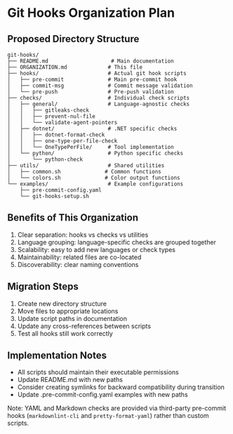 # Git Hooks Organization Plan

## Proposed Directory Structure

```text
git-hooks/
├── README.md                    # Main documentation
├── ORGANIZATION.md             # This file
├── hooks/                      # Actual git hook scripts
│   ├── pre-commit              # Main pre-commit hook
│   ├── commit-msg              # Commit message validation
│   └── pre-push                # Pre-push validation
├── checks/                     # Individual check scripts
│   ├── general/                # Language-agnostic checks
│   │   ├── gitleaks-check
│   │   ├── prevent-nul-file
│   │   └── validate-agent-pointers
│   ├── dotnet/                 # .NET specific checks
│   │   ├── dotnet-format-check
│   │   ├── one-type-per-file-check
│   │   └── OneTypePerFile/     # Tool implementation
│   └── python/                 # Python specific checks
│       └── python-check
├── utils/                      # Shared utilities
│   ├── common.sh              # Common functions
│   └── colors.sh              # Color output functions
└── examples/                   # Example configurations
    ├── pre-commit-config.yaml
    └── git-hooks-setup.sh
```

## Benefits of This Organization

1. Clear separation: hooks vs checks vs utilities
2. Language grouping: language-specific checks are grouped together
3. Scalability: easy to add new languages or check types
4. Maintainability: related files are co-located
5. Discoverability: clear naming conventions

## Migration Steps

1. Create new directory structure
2. Move files to appropriate locations
3. Update script paths in documentation
4. Update any cross-references between scripts
5. Test all hooks still work correctly

## Implementation Notes

- All scripts should maintain their executable permissions
- Update README.md with new paths
- Consider creating symlinks for backward compatibility during transition
- Update .pre-commit-config.yaml examples with new paths

Note: YAML and Markdown checks are provided via third-party pre-commit hooks
(`markdownlint-cli` and `pretty-format-yaml`) rather than custom scripts.
